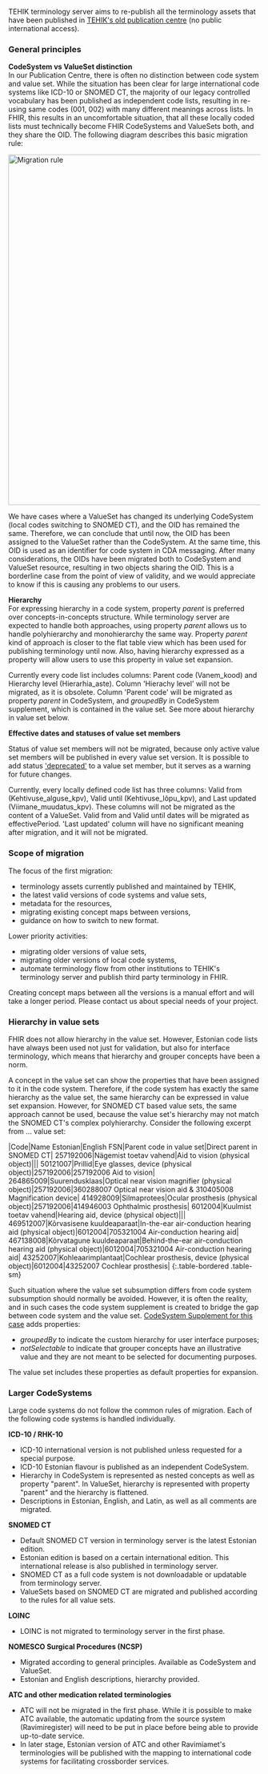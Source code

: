 
TEHIK terminology server aims to re-publish all the terminology assets that have been published in [TEHIK's old publication centre](https://pub.e-tervis.ee/classifications) (no public international access).

### General principles

**CodeSystem vs ValueSet distinction**  
In our Publication Centre, there is often no distinction between code system and value set. While the situation has been clear for large international code systems like ICD-10 or SNOMED CT, the majority of our legacy controlled vocabulary has been published as independent code lists, resulting in re-using same codes (001, 002) with many different meanings across lists. In FHIR, this results in an uncomfortable situation, that all these locally coded lists must technically become FHIR CodeSystems and ValueSets both, and they share the OID. The following diagram describes this basic migration rule: 

<img src="migration.png" alt="Migration rule" width="700"/>
<br clear="all"/>

We have cases where a ValueSet has changed its underlying CodeSystem (local codes switching to SNOMED CT), and the OID has remained the same. Therefore, we can conclude that until now, the OID has been assigned to the ValueSet rather than the CodeSystem. At the same time, this OID is used as an identifier for code system in CDA messaging.
After many considerations, the OIDs have been migrated both to CodeSystem and ValueSet resource, resulting in two objects sharing the OID. This is a borderline case from the point of view of validity, and we would appreciate to know if this is causing any problems to our users. 

**Hierarchy**  
For expressing hierarchy in a code system, property _parent_ is preferred over concepts-in-concepts structure. While terminology server are expected to handle both approaches, using property _parent_ allows us to handle polyhierarchy and monohierarchy the same way. 
Property _parent_ kind of approach is closer to the flat table view which has been used for publishing terminology until now. Also, having hierarchy expressed as a property will allow users to use this property in value set expansion.

Currently every code list includes columns: Parent code (Vanem_kood) and Hierarchy level (Hierarhia_aste). Column 'Hierachy level' will not be migrated, as it is obsolete. Column 'Parent code' will be migrated as property _parent_ in CodeSystem, and _groupedBy_ in CodeSystem supplement, which is contained in the value set. See more about hierarchy in value set below.

**Effective dates and statuses of value set members**  

Status of value set members will not be migrated, because only active value set members will be published in every value set version. It is possible to add status ['deprecated'](http://hl7.org/fhir/extensions/StructureDefinition-valueset-deprecated.html) to a value set member, but it serves as a warning for future changes.

Currently, every locally defined code list has three columns: Valid from (Kehtivuse_alguse_kpv), Valid until (Kehtivuse_lõpu_kpv), and Last updated (Viimane_muudatus_kpv). These columns will not be migrated as the content of a ValueSet. Valid from and Valid until dates will be migrated as effectivePeriod. 'Last updated' column will have no significant meaning after migration, and it will not be migrated. 

### Scope of migration  

The focus of the first migration:
- terminology assets currently published and maintained by TEHIK,
- the latest valid versions of code systems and value sets,
- metadata for the resources,
- migrating existing concept maps between versions,
- guidance on how to switch to new format.

Lower priority activities:
- migrating older versions of value sets,
- migrating older versions of local code systems,
- automate terminology flow from other institutions to TEHIK's terminology server and publish third party terminology in FHIR.

Creating concept maps between all the versions is a manual effort and will take a longer period. Please contact us about special needs of your project.


### Hierarchy in value sets  

FHIR does not allow hierarchy in the value set. However, Estonian code lists have always been used not just for validation, but also for interface terminology, which means that hierarchy and grouper concepts have been a norm.

A concept in the value set can show the properties that have been assigned to it in the code system. Therefore, if the code system has exactly the same hierarchy as the value set, the same hierarchy can be expressed in value set expansion. 
However, for SNOMED CT based value sets, the same approach cannot be used, because the value set's hierarchy may not match the SNOMED CT's complex polyhierarchy. Consider the following excerpt from ... value set:

|Code|Name Estonian|English FSN|Parent code in value set|Direct parent in SNOMED CT|
257192006|Nägemist toetav vahend|Aid to vision (physical object)|||
50121007|Prillid|Eye glasses, device (physical object)|257192006|257192006 Aid to vision|
264865009|Suurendusklaas|Optical near vision magnifier (physical object)|257192006|360288007 Optical near vision aid & 310405008 Magnification device|
414928009|Silmaprotees|Ocular prosthesis (physical object)|257192006|414946003 Ophthalmic prosthesis|
6012004|Kuulmist toetav vahend|Hearing aid, device (physical object)|||
469512007|Kõrvasisene kuuldeaparaat|In-the-ear air-conduction hearing aid (physical object)|6012004|705321004 Air-conduction hearing aid|
467138008|Kõrvatagune kuuldeaparaat|Behind-the-ear air-conduction hearing aid (physical object)|6012004|705321004 Air-conduction hearing aid|
43252007|Kohleaarimplantaat|Cochlear prosthesis, device (physical object)|6012004|43252007 Cochlear prosthesis|
{:.table-bordered .table-sm}

Such situation where the value set subsumption differs from code system subsumption should normally be avoided. However, it is often the reality, and in such cases the code system supplement is created to bridge the gap between code system and the value set.
[CodeSystem Supplement for this case](CodeSystem-abivahendid-ja-meditsiiniseadmed-supplement.html) adds properties:  
- _groupedBy_ to indicate the custom hierarchy for user interface purposes;
- _notSelectable_ to indicate that grouper concepts have an illustrative value and they are not meant to be selected for documenting purposes.

The value set includes these properties as default properties for expansion.  


### Larger CodeSystems  

Large code systems do not follow the common rules of migration. Each of the following code systems is handled individually.

**ICD-10 / RHK-10**  
- ICD-10 international version is not published unless requested for a special purpose.
- ICD-10 Estonian flavour is published as an independent CodeSystem.
- Hierarchy in CodeSystem is represented as nested concepts as well as property "parent". In ValueSet, hierarchy is represented with property "parent" and the hierarchy is flattened.
- Descriptions in Estonian, English, and Latin, as well as all comments are migrated.

**SNOMED CT**  
- Default SNOMED CT version in terminology server is the latest Estonian edition.
- Estonian edition is based on a certain international edition. This international release is also published in terminology server.
- SNOMED CT as a full code system is not downloadable or updatable from terminology server.  
- ValueSets based on SNOMED CT are migrated and published according to the rules for all value sets.

**LOINC**  
- LOINC is not migrated to terminology server in the first phase. 

**NOMESCO Surgical Procedures (NCSP)**  
- Migrated according to general principles. Available as CodeSystem and ValueSet.  
- Estonian and English descriptions, hierarchy provided.

**ATC and other medication related terminologies**  
- ATC will not be migrated in the first phase. While it is possible to make ATC available, the automatic updating from the source system (Ravimiregister) will need to be put in place before being able to provide up-to-date service.
- In later stage, Estonian version of ATC and other Ravimiamet's terminologies will be published with the mapping to international code systems for facilitating crossborder services.

